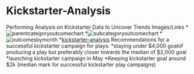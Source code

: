# Kickstarter-Analysis
Performing Analysis on Kickstarter Data to Uncover Trends
Images/Links
*![parentcategoryoutcomechart](path/to/parentcategoryoutcomechart.png)
*![subcategoryoutcomechart](path/to/subcategoryoutcomechart.png)
*![outcomesbymonth](path/to/outcomesbymonth.png)
*[kickstarter-analysis](path/to/filename.xlxs)
Recommendations for a successful kickstarter campaign for plays:
*staying under $4,000 goalof producing a play but preferably closer towards the median of $2,000 goal 
*launching kickstarter campaign in May 
*Keeping kickstarter goal around $2k (median mark for successful kickstarter play campaigns)

